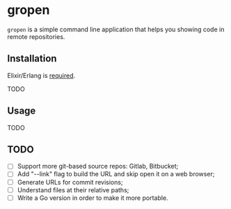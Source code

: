 # gropen

`gropen` is a simple command line application that helps you showing code in remote repositories.

## Installation

Elixir/Erlang is [required](http://elixir-lang.org/install.html#distributions).

TODO

## Usage

TODO

## TODO

- [ ] Support more git-based source repos: Gitlab, Bitbucket;
- [ ] Add "--link" flag to build the URL and skip open it on a web browser;
- [ ] Generate URLs for commit revisions;
- [ ] Understand files at their relative paths;
- [ ] Write a Go version in order to make it more portable.
